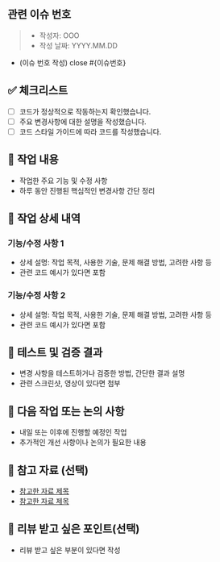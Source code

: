 <!-- 
  Title: 작업 내용 한 줄 요약
  - 사용하지 않는 부분의 항목은 지우고 사용해주세요.
-->

## 관련 이슈 번호
> - 작성자: OOO
> - 작성 날짜: YYYY.MM.DD

- (이슈 번호 작성) close #{이슈번호}

## ✅ 체크리스트
- [ ] 코드가 정상적으로 작동하는지 확인했습니다.
- [ ] 주요 변경사항에 대한 설명을 작성했습니다.
- [ ] 코드 스타일 가이드에 따라 코드를 작성했습니다.

## 🧩 작업 내용
- 작업한 주요 기능 및 수정 사항
- 하루 동안 진행된 핵심적인 변경사항 간단 정리

## 📝 작업 상세 내역
### 기능/수정 사항 1
- 상세 설명: 작업 목적, 사용한 기술, 문제 해결 방법, 고려한 사항 등
- 관련 코드 예시가 있다면 포함

### 기능/수정 사항 2
- 상세 설명: 작업 목적, 사용한 기술, 문제 해결 방법, 고려한 사항 등
- 관련 코드 예시가 있다면 포함

## 📌 테스트 및 검증 결과
- 변경 사항을 테스트하거나 검증한 방법, 간단한 결과 설명
- 관련 스크린샷, 영상이 있다면 첨부

## 💬 다음 작업 또는 논의 사항
- 내일 또는 이후에 진행할 예정인 작업
- 추가적인 개선 사항이나 논의가 필요한 내용

## 📎 참고 자료 (선택)
- [참고한 자료 제목](링크)
- [참고한 자료 제목](링크)

## 🐥 리뷰 받고 싶은 포인트(선택)
- 리뷰 받고 싶은 부분이 있다면 작성